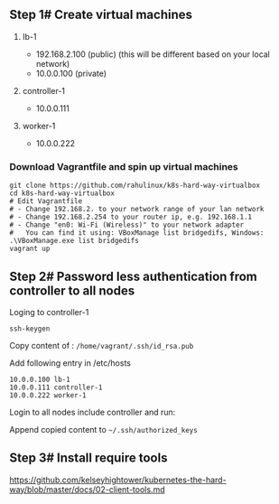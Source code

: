 ## Step 1# Create virtual machines

1. lb-1
   - 192.168.2.100 (public) (this will be different based on your local network)
   - 10.0.0.100    (private)

2. controller-1
   - 10.0.0.111

3. worker-1
   - 10.0.0.222

### Download Vagrantfile and spin up virtual machines 

```
git clone https://github.com/rahulinux/k8s-hard-way-virtualbox
cd k8s-hard-way-virtualbox
# Edit Vagrantfile
# - Change 192.168.2. to your network range of your lan network
# - Change 192.168.2.254 to your router ip, e.g. 192.168.1.1
# - Change "en0: Wi-Fi (Wireless)" to your network adapter 
#   You can find it using: VBoxManage list bridgedifs, Windows: .\VBoxManage.exe list bridgedifs
vagrant up
```


## Step 2# Password less authentication from controller to all nodes


Loging to controller-1

```
ssh-keygen
```

Copy content of : `/home/vagrant/.ssh/id_rsa.pub` 


Add following entry in /etc/hosts

```
10.0.0.100 lb-1
10.0.0.111 controller-1
10.0.0.222 worker-1
```

Login to all nodes include controller and run:

Append copied content to `~/.ssh/authorized_keys` 


## Step 3# Install require tools 

https://github.com/kelseyhightower/kubernetes-the-hard-way/blob/master/docs/02-client-tools.md









